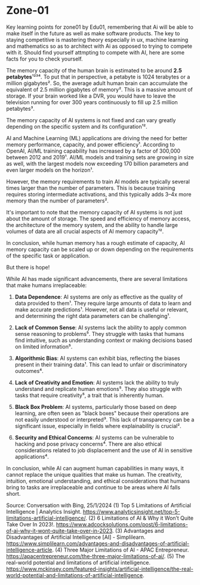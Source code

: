 # Zone-01
Key learning points for zone01 by Edu01, remembering that Ai will be able to make itself in the future as well as make software products. The key to staying competitive is mastering theory especially in ux, machine learning and mathematics so as to architect with Ai as opposed to trying to compete with it.
Should find yourself attmpting to compete with AI, here are some facts for you to check yourself.

The memory capacity of the human brain is estimated to be around **2.5 petabytes**¹²³⁴. To put that in perspective, a petabyte is 1024 terabytes or a million gigabytes². So, the average adult human brain can accumulate the equivalent of 2.5 million gigabytes of memory². This is a massive amount of storage. If your brain worked like a DVR, you would have to leave the television running for over 300 years continuously to fill up 2.5 million petabytes³.

The memory capacity of AI systems is not fixed and can vary greatly depending on the specific system and its configuration¹². 

AI and Machine Learning (ML) applications are driving the need for better memory performance, capacity, and power efficiency¹. According to OpenAI, AI/ML training capability has increased by a factor of 300,000 between 2012 and 2019¹. AI/ML models and training sets are growing in size as well, with the largest models now exceeding 170 billion parameters and even larger models on the horizon¹.

However, the memory requirements to train AI models are typically several times larger than the number of parameters. This is because training requires storing intermediate activations, and this typically adds 3–4x more memory than the number of parameters².

It's important to note that the memory capacity of AI systems is not just about the amount of storage. The speed and efficiency of memory access, the architecture of the memory system, and the ability to handle large volumes of data are all crucial aspects of AI memory capacity¹².

In conclusion, while human memory has a rough estimate of capacity, AI memory capacity can be scaled up or down depending on the requirements of the specific task or application.

But there is hope!

While AI has made significant advancements, there are several limitations that make humans irreplaceable:

1. **Data Dependence**: AI systems are only as effective as the quality of data provided to them¹. They require large amounts of data to learn and make accurate predictions¹. However, not all data is useful or relevant, and determining the right data parameters can be challenging¹.

2. **Lack of Common Sense**: AI systems lack the ability to apply common sense reasoning to problems⁵. They struggle with tasks that humans find intuitive, such as understanding context or making decisions based on limited information⁵.

3. **Algorithmic Bias**: AI systems can exhibit bias, reflecting the biases present in their training data¹. This can lead to unfair or discriminatory outcomes⁴.

4. **Lack of Creativity and Emotion**: AI systems lack the ability to truly understand and replicate human emotions⁵. They also struggle with tasks that require creativity⁵, a trait that is inherently human.

5. **Black Box Problem**: AI systems, particularly those based on deep learning, are often seen as "black boxes" because their operations are not easily understood or interpreted³. This lack of transparency can be a significant issue, especially in fields where explainability is crucial².

6. **Security and Ethical Concerns**: AI systems can be vulnerable to hacking and pose privacy concerns⁴. There are also ethical considerations related to job displacement and the use of AI in sensitive applications⁴.

In conclusion, while AI can augment human capabilities in many ways, it cannot replace the unique qualities that make us human. The creativity, intuition, emotional understanding, and ethical considerations that humans bring to tasks are irreplaceable and continue to be areas where AI falls short.

Source: Conversation with Bing, 25/1/2024
(1) Top 5 Limitations of Artificial Intelligence | Analytics Insight. https://www.analyticsinsight.net/top-5-limitations-artificial-intelligence/.
(2) 6 Limitations of AI & Why it Won’t Quite Take Over In 2023!. https://www.adcocksolutions.com/post/6-limitations-of-ai-why-it-wont-quite-take-over-in-2023.
(3) Advantages and Disadvantages of Artificial Intelligence [AI] - Simplilearn. https://www.simplilearn.com/advantages-and-disadvantages-of-artificial-intelligence-article.
(4) Three Major Limitations of AI - APAC Entrepreneur. https://apacentrepreneur.com/the-three-major-limitations-of-ai/.
(5) The real-world potential and limitations of artificial intelligence. https://www.mckinsey.com/featured-insights/artificial-intelligence/the-real-world-potential-and-limitations-of-artificial-intelligence.

